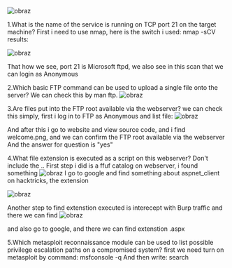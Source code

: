 ![obraz](https://github.com/Anogota/HTB-Devel/assets/143951834/de0f1e26-120f-4489-a162-9aec23416994)

1.What is the name of the service is running on TCP port 21 on the target machine?
First i need to use nmap, here is the switch i used: nmap -sCV <IP> results:

![obraz](https://github.com/Anogota/HTB-Devel/assets/143951834/5e6337fa-7500-42b1-a02f-9f69688731fb)

That how we see, port 21 is Microsoft ftpd, we also see in this scan that we can login as Anonymous

2.Which basic FTP command can be used to upload a single file onto the server?
We can check this by man ftp.
![obraz](https://github.com/Anogota/HTB-Devel/assets/143951834/242e59e5-15d3-4450-95bf-90b4db1b936b)

3.Are files put into the FTP root available via the webserver?
we can check this simply, first i log in to FTP as Anonymous and list file:
![obraz](https://github.com/Anogota/HTB-Devel/assets/143951834/34dc920d-0449-4ddc-a184-374dc95058a8)

And after this i go to website and view source code, and i find welcome.png, and we can confirm the FTP root available via the webserver 
And the answer for question is "yes"

4.What file extension is executed as a script on this webserver? Don't include the ..
First step i did is a ffuf catalog on webserver, i found something
![obraz](https://github.com/Anogota/HTB-Devel/assets/143951834/764efa13-cff5-4f11-b371-7d016e907104)
I go to google and find something about aspnet_client on hacktricks, the extension

![obraz](https://github.com/Anogota/HTB-Devel/assets/143951834/fac28888-698c-40a5-b65a-e68af49bb78a)

Another step to find extenstion executed is interecept with Burp traffic and there we can find 
![obraz](https://github.com/Anogota/HTB-Devel/assets/143951834/fb28a512-fa26-4afb-9eec-d5d67f259b94)

and also go to google, and there we can find extenstion .aspx

5.Which metasploit reconnaissance module can be used to list possible privilege escalation paths on a compromised system?
first we need turn on metasploit by command: msfconsole -q 
And then write: search 

